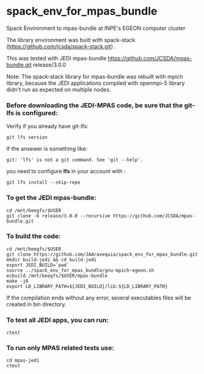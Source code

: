 # spack_env_for_mpas_bundle
Spack Environment to mpas-bundle at INPE's EGEON computer cluster

The library environment was built with spack-stack (https://github.com/jcsda/spack-stack.git) .

This was tested with JEDI mpas-bundle https://github.com/JCSDA/mpas-bundle.git release/3.0.0

Note: The spack-stack library for mpas-bundle was rebuilt with mpich library, 
because the JEDI applications compiled with openmpi-5 library didn't run as expected on multiple nodes. 

### Before downloading the JEDI-MPAS code, be sure that the git-lfs is configured:

Verify if you already have git-lfs:

```
git lfs version
```

If the ansewer is something like:

```
git: 'lfs' is not a git command. See 'git --help'.
```

you need to configure **lfs** in your account with :

```
git lfs install --skip-repo
``` 


### To get the JEDI mpas-bundle: 

```
cd /mnt/beegfs/$USER
git clone -b release/3.0.0 --recursive https://github.com/JCSDA/mpas-bundle.git
```

### To build the code:

```
cd /mnt/beegfs/$USER
git clone https://github.com/JAAravequia/spack_env_for_mpas_bundle.git
mkdir build-jedi && cd build-jedi
export JEDI_BUILD=`pwd`
source ../spack_env_for_mpas_bundle/gnu-mpich-egeon.sh
ecbuild /mnt/beegfs/$USER/mpas-bundle
make -j8
export LD_LIBRARY_PATH=${JEDI_BUILD}/lib:${LD_LIBRARY_PATH}
```

If the compilation ends without any error, several executables files will be created in bin directory.

### To test all JEDI apps, you can run:

```
ctest
```
### To run only MPAS related tests use:
```
cd mpas-jedi
ctest
```
